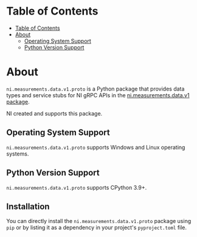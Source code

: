 # Table of Contents

- [Table of Contents](#table-of-contents)
- [About](#about)
  - [Operating System Support](#operating-system-support)
  - [Python Version Support](#python-version-support)

# About

`ni.measurements.data.v1.proto` is a Python package that provides data types and service stubs for NI gRPC APIs in
the [ni.measurements.data.v1 package](https://github.com/ni/ni-apis/tree/main/ni/datamonikers/v1).

NI created and supports this package.

## Operating System Support

`ni.measurements.data.v1.proto` supports Windows and Linux operating systems.

## Python Version Support

`ni.measurements.data.v1.proto` supports CPython 3.9+.

## Installation

You can directly install the `ni.measurements.data.v1.proto` package using `pip` or by listing it as a
dependency in your project's `pyproject.toml` file.